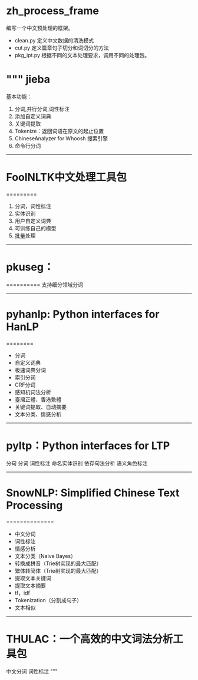 # zh_process_frame
编写一个中文预处理的框架。

- clean.py 定义中文数据的清洗模式
- cut.py  定义篇章句子切分和词切分的方法
- pkg_ipt.py 根据不同的文本处理要求，调用不同的处理包。


"""
jieba
========
基本功能：
1. 分词,并行分词,词性标注
2. 添加自定义词典
3. 关键词提取
4. Tokenize：返回词语在原文的起止位置
5. ChineseAnalyzer for Whoosh 搜索引擎
6. 命令行分词

------------------------------------------------
# FoolNLTK中文处理工具包
=========
1. 分词，词性标注
2. 实体识别
3. 用户自定义词典
4. 可训练自己的模型
5. 批量处理

------------------------------------------------
# pkuseg：
==========
支持细分领域分词

------------------------------------------------
# pyhanlp: Python interfaces for HanLP
========
- 分词
- 自定义词典
- 极速词典分词
- 索引分词
- CRF分词
- 感知机词法分析
- 臺灣正體、香港繁體
- 关键词提取、自动摘要
- 文本分类、情感分析


------------------------------------------------
pyltp：Python interfaces for LTP
==========
分句
分词
词性标注
命名实体识别
依存句法分析
语义角色标注


------------------------------------------------

# SnowNLP: Simplified Chinese Text Processing
==============
* 中文分词
* 词性标注
* 情感分析
* 文本分类（Naive Bayes）
* 转换成拼音（Trie树实现的最大匹配）
* 繁体转简体（Trie树实现的最大匹配）
* 提取文本关键词
* 提取文本摘要
* tf，idf
* Tokenization（分割成句子）
* 文本相似


------------------------------------------------
# THULAC：一个高效的中文词法分析工具包
中文分词
词性标注
"""
